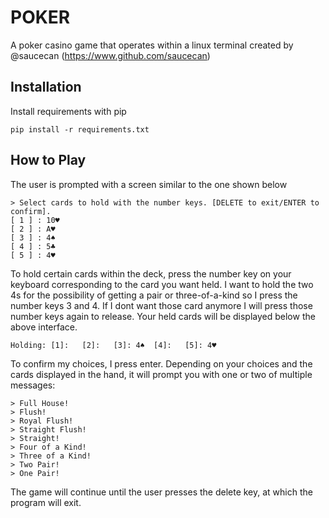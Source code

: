 
# POKER

A poker casino game that operates within a linux terminal created by @saucecan (https://www.github.com/saucecan)


## Installation

Install requirements with pip

```
pip install -r requirements.txt
```
## How to Play
The user is prompted with a screen similar to the one shown below
```
> Select cards to hold with the number keys. [DELETE to exit/ENTER to confirm].
[ 1 ] : 10♥
[ 2 ] : A♥
[ 3 ] : 4♠
[ 4 ] : 5♣
[ 5 ] : 4♥
```
To hold certain cards within the deck, press the number key on your keyboard corresponding to the card you want held. I want to hold the two 4s for the possibility of getting a pair or three-of-a-kind so I press the number keys 3 and 4. If I dont want those card anymore I will press those number keys again to release. Your held cards will be displayed below the above interface.
```
Holding: [1]:   [2]:   [3]: 4♠  [4]:   [5]: 4♥
```

To confirm my choices, I press enter. Depending on your choices and the cards displayed in the hand, it will prompt you with one or two of multiple messages:
```
> Full House!
> Flush!
> Royal Flush!
> Straight Flush!
> Straight!
> Four of a Kind!
> Three of a Kind!
> Two Pair!
> One Pair!
```
The game will continue until the user presses the delete key, at which the program will exit.
